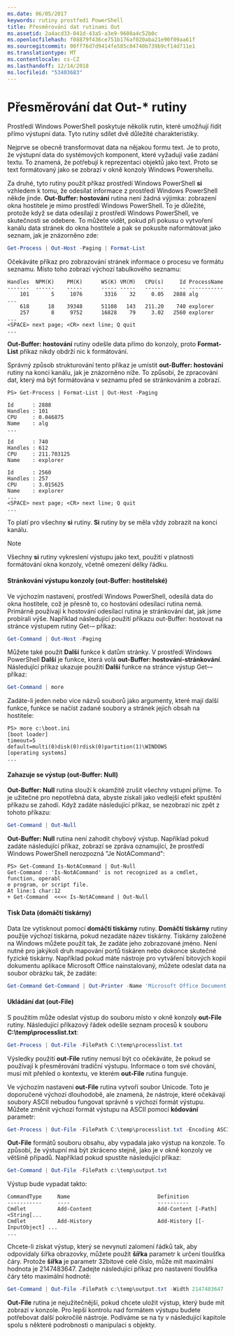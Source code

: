 ```yaml
---
ms.date: 06/05/2017
keywords: rutiny prostředí PowerShell
title: Přesměrování dat rutinami Out
ms.assetid: 2a4acd33-041d-43a5-a3e9-9608a4c52b0c
ms.openlocfilehash: f08879f436ce751b176af020aba21e90f09aa61f
ms.sourcegitcommit: 00ff76d7d9414fe585c04740b739b9cf14d711e1
ms.translationtype: MT
ms.contentlocale: cs-CZ
ms.lasthandoff: 12/14/2018
ms.locfileid: "53403683"
---
```

# <a name="redirecting-data-with-out--cmdlets"></a>Přesměrování dat Out-* rutiny

Prostředí Windows PowerShell poskytuje několik rutin, které umožňují řídit přímo výstupní data. Tyto rutiny sdílet dvě důležité charakteristiky.

Nejprve se obecně transformovat data na nějakou formu text. Je to proto, že výstupní data do systémových komponent, které vyžadují vaše zadání textu. To znamená, že potřebují k reprezentaci objektů jako text. Proto se text formátovaný jako se zobrazí v okně konzoly Windows Powershellu.

Za druhé, tyto rutiny použít příkaz prostředí Windows PowerShell **si** vzhledem k tomu, že odesílat informace z prostředí Windows PowerShell někde jinde. **Out-Buffer: hostování** rutina není žádná výjimka: zobrazení okna hostitele je mimo prostředí Windows PowerShell. To je důležité, protože když se data odesílají z prostředí Windows PowerShell, ve skutečnosti se odebere. To můžete vidět, pokud při pokusu o vytvoření kanálu data stránek do okna hostitele a pak se pokusíte naformátovat jako seznam, jak je znázorněno zde:

```powershell
Get-Process | Out-Host -Paging | Format-List
```

Očekáváte příkaz pro zobrazování stránek informace o procesu ve formátu seznamu. Místo toho zobrazí výchozí tabulkového seznamu:

```output
Handles  NPM(K)    PM(K)      WS(K) VM(M)   CPU(s)     Id ProcessName
-------  ------    -----      ----- -----   ------     -- -----------
    101       5     1076       3316    32     0.05   2888 alg
...
    618      18    39348      51108   143   211.20    740 explorer
    257       8     9752      16828    79     3.02   2560 explorer
...
<SPACE> next page; <CR> next line; Q quit
...
```

**Out-Buffer: hostování** rutiny odešle data přímo do konzoly, proto **Format-List** příkaz nikdy obdrží nic k formátování.

Správný způsob strukturování tento příkaz je umístit **out-Buffer: hostování** rutiny na konci kanálu, jak je znázorněno níže. To způsobí, že zpracování dat, který má být formátována v seznamu před se stránkováním a zobrazí.

```
PS> Get-Process | Format-List | Out-Host -Paging

Id      : 2888
Handles : 101
CPU     : 0.046875
Name    : alg
...

Id      : 740
Handles : 612
CPU     : 211.703125
Name    : explorer

Id      : 2560
Handles : 257
CPU     : 3.015625
Name    : explorer
...
<SPACE> next page; <CR> next line; Q quit
...
```

To platí pro všechny **si** rutiny. **Si** rutiny by se měla vždy zobrazit na konci kanálu.

> [!NOTE]
> Všechny **si** rutiny vykreslení výstupu jako text, použití v platnosti formátování okna konzoly, včetně omezení délky řádku.

#### <a name="paging-console-output-out-host"></a>Stránkování výstupu konzoly (out-Buffer: hostitelské)

Ve výchozím nastavení, prostředí Windows PowerShell, odesílá data do okna hostitele, což je přesně to, co hostování odesílací rutina nemá. Primárně používají k hostování odesílací rutina je stránkování dat, jak jsme probírali výše. Například následující použití příkazu out-Buffer: hostovat na stránce výstupem rutiny Get-– příkaz:

```powershell
Get-Command | Out-Host -Paging
```

Můžete také použít **Další** funkce k datům stránky. V prostředí Windows PowerShell **Další** je funkce, která volá **out-Buffer: hostování-stránkování**. Následující příkaz ukazuje použití **Další** funkce na stránce výstup Get-– příkaz:

```powershell
Get-Command | more
```

Zadáte-li jeden nebo více názvů souborů jako argumenty, které mají další funkce, funkce se načíst zadané soubory a stránek jejich obsah na hostitele:

```
PS> more c:\boot.ini
[boot loader]
timeout=5
default=multi(0)disk(0)rdisk(0)partition(1)\WINDOWS
[operating systems]
...
```

#### <a name="discarding-output-out-null"></a>Zahazuje se výstup (out-Buffer: Null)

**Out-Buffer: Null** rutina slouží k okamžitě zrušit všechny vstupní přijme. To je užitečné pro nepotřebná data, abyste získali jako vedlejší efekt spuštění příkazu se zahodí. Když zadáte následující příkaz, se nezobrazí nic zpět z tohoto příkazu:

```powershell
Get-Command | Out-Null
```

**Out-Buffer: Null** rutina není zahodit chybový výstup. Například pokud zadáte následující příkaz, zobrazí se zpráva oznamující, že prostředí Windows PowerShell nerozpozná "Je NotACommand":

```
PS> Get-Command Is-NotACommand | Out-Null
Get-Command : 'Is-NotACommand' is not recognized as a cmdlet, function, operabl
e program, or script file.
At line:1 char:12
+ Get-Command  <<<< Is-NotACommand | Out-Null
```

#### <a name="printing-data-out-printer"></a>Tisk Data (domáčtí tiskárny)

Data lze vytisknout pomocí **domáčtí tiskárny** rutiny. **Domáčtí tiskárny** rutiny použije výchozí tiskárna, pokud nezadáte název tiskárny. Tiskárny založené na Windows můžete použít tak, že zadáte jeho zobrazované jméno. Není nutné pro jakýkoli druh mapování portů tiskáren nebo dokonce skutečné fyzické tiskárny. Například pokud máte nástroje pro vytváření bitových kopií dokumentu aplikace Microsoft Office nainstalovaný, můžete odeslat data na soubor obrázku tak, že zadáte:

```powershell
Get-Command Get-Command | Out-Printer -Name 'Microsoft Office Document Image Writer'
```

#### <a name="saving-data-out-file"></a>Ukládání dat (out-File)

S použitím může odeslat výstup do souboru místo v okně konzoly **out-File** rutiny. Následující příkazový řádek odešle seznam procesů k souboru **C:\\temp\\processlist.txt**:

```powershell
Get-Process | Out-File -FilePath C:\temp\processlist.txt
```

Výsledky použití **out-File** rutiny nemusí být co očekáváte, že pokud se používají k přesměrování tradiční výstupu. Informace o tom své chování, musí mít přehled o kontextu, ve kterém **out-File** rutina funguje.

Ve výchozím nastavení **out-File** rutina vytvoří soubor Unicode. Toto je doporučené výchozí dlouhodobě, ale znamená, že nástroje, které očekávají soubory ASCII nebudou fungovat správně s výchozí formát výstupu. Můžete změnit výchozí formát výstupu na ASCII pomocí **kódování** parametr:

```powershell
Get-Process | Out-File -FilePath C:\temp\processlist.txt -Encoding ASCII
```

**Out-File** formátů souboru obsahu, aby vypadala jako výstup na konzole. To způsobí, že výstupní má být zkráceno stejně, jako je v okně konzoly ve většině případů. Například pokud spustíte následující příkaz:

```powershell
Get-Command | Out-File -FilePath c:\temp\output.txt
```

Výstup bude vypadat takto:

```output
CommandType     Name                            Definition
-----------     ----                            ----------
Cmdlet          Add-Content                     Add-Content [-Path] <String[...
Cmdlet          Add-History                     Add-History [[-InputObject] ...
...
```

Chcete-li získat výstup, který se nevynutí zalomení řádků tak, aby odpovídaly šířka obrazovky, můžete použít **šířka** parametr k určení tloušťka čáry. Protože **šířka** je parametr 32bitové celé číslo, může mít maximální hodnota je 2147483647. Zadejte následující příkaz pro nastavení tloušťka čáry této maximální hodnotě:

```powershell
Get-Command | Out-File -FilePath c:\temp\output.txt -Width 2147483647
```

**Out-File** rutina je nejužitečnější, pokud chcete uložit výstup, který bude mít zobrazí v konzole. Pro lepší kontrolu nad formátem výstupu budete potřebovat další pokročilé nástroje. Podíváme se na ty v následující kapitole spolu s některé podrobnosti o manipulaci s objekty.